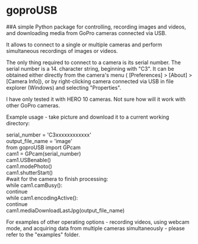 # goproUSB

##A simple Python package for controlling, recording images and videos, and downloading media from GoPro cameras connected via USB.

It allows to connect to a single or multiple cameras and perform simultaneous recordings of images or videos.

The only thing required to connect to a camera is its serial number. The serial number is a 14. character string, beginning with "C3". It can be obtained either directly from the camera's menu ( [Preferences] > [About] > [Camera Info]), or by right-clicking camera connected via USB in file explorer (Windows) and selecting "Properties". 

I have only tested it with HERO 10 cameras. Not sure how will it work with other GoPro cameras.

Example usage - take picture and download it to a current working directory:

serial_number = 'C3xxxxxxxxxxxx'<br />
output_file_name = 'image'<br />
from goproUSB import GPcam<br />
cam1 = GPcam(serial_number)<br />
cam1.USBenable()<br />
cam1.modePhoto()<br />
cam1.shutterStart()<br />
#wait for the camera to finish processing:<br />
while cam1.camBusy():<br />
    continue<br />
while cam1.encodingActive():<br />
    continue<br />
cam1.mediaDownloadLastJpg(output_file_name)<br />

For examples of other operating options - recording videos, using webcam mode, and acquiring data from multiple cameras simultaneously - please refer to the "examples" folder.
